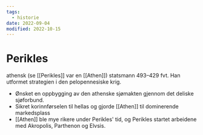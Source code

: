 ```yaml
---
tags: 
  - historie
date: 2022-09-04
modified: 2022-10-15
---
```

# Perikles

athensk (se [[Perikles]] var en [[Athen]]) statsmann 493–429 fvt. Han utformet strategien i den pelopennesiske krig.
- Ønsket en oppbygging av den athenske sjømakten gjennom det deliske sjøforbund.
- Sikret korinnførselen til hellas og gjorde [[Athen]] til dominerende markedsplass
- [[Athen]] ble mye rikere under Perikles' tid, og Perikles startet arbeidene med Akropolis, Parthenon og Elvsis.
